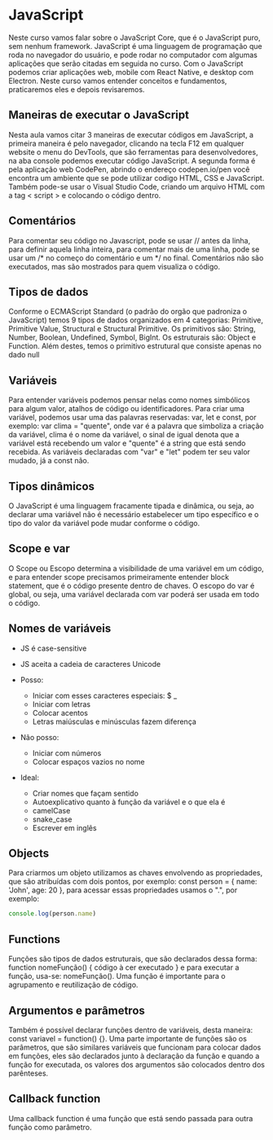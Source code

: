<!-- Notas retiradas do site https://rocketseat.com.br -->

# JavaScript

Neste curso vamos falar sobre o JavaScript Core, que é o JavaScript puro, sem nenhum framework. JavaScript é uma linguagem de programação que roda no navegador do usuário, e pode rodar no computador com algumas aplicações que serão citadas em seguida no curso. Com o JavaScript podemos criar aplicações web, mobile com React Native, e desktop com Electron. Neste curso vamos entender conceitos e fundamentos, praticaremos eles e depois revisaremos.

## Maneiras de executar o JavaScript


Nesta aula vamos citar 3 maneiras de executar códigos em JavaScript, a primeira maneira é pelo navegador, clicando na tecla F12 em qualquer website o menu do DevTools, que são ferramentas para desenvolvedores, na aba console podemos executar código JavaScript. A segunda forma é pela aplicação web CodePen, abrindo o endereço codepen.io/pen você encontra um ambiente que se pode utilizar codigo HTML, CSS e JavaScript. Também pode-se usar o Visual Studio Code, criando um arquivo HTML com a tag < script > e colocando o código dentro.

## Comentários

Para comentar seu código no Javascript, pode se usar // antes da linha, para definir aquela linha inteira, para comentar mais de uma linha, pode se usar um /* no começo do comentário e um */ no final. Comentários não são executados, mas são mostrados para quem visualiza o código.

## Tipos de dados

Conforme o ECMAScript Standard (o padrão do orgão que padroniza o JavaScript) temos 9 tipos de dados organizados em 4 categorias: Primitive, Primitive Value, Structural e Structural Primitive. Os primitivos são: String, Number, Boolean, Undefined, Symbol, BigInt. Os estruturais são: Object e Function. Além destes, temos o primitivo estrutural que consiste apenas no dado null

## Variáveis

Para entender variáveis podemos pensar nelas como nomes simbólicos para algum valor, atalhos de código ou identificadores. Para criar uma variável, podemos usar uma das palavras reservadas: var, let e const, por exemplo: var clima = "quente", onde var é a palavra que simboliza a criação da variável, clima é o nome da variável, o sinal de igual denota que a variável está recebendo um valor e "quente" é a string que está sendo recebida. As variáveis declaradas com "var" e "let" podem ter seu valor mudado, já a const não.

## Tipos dinâmicos

O JavaScript é uma linguagem fracamente tipada e dinâmica, ou seja, ao declarar uma variável não é necessário estabelecer um tipo específico e o tipo do valor da variável pode mudar conforme o código.

## Scope e var

O Scope ou Escopo determina a visibilidade de uma variável em um código, e para entender scope precisamos primeiramente entender block statement, que é o código presente dentro de chaves. O escopo do var é global, ou seja, uma variável declarada com var poderá ser usada em todo o código.

## Nomes de variáveis

- JS é case-sensitive
- JS aceita a cadeia de caracteres Unicode

- Posso:
    - Iniciar com esses caracteres especiais: $ _
    - Iniciar com letras
    - Colocar acentos
    - Letras maiúsculas e minúsculas fazem diferença

- Não posso:
    - Iniciar com números
    - Colocar espaços vazios no nome

- Ideal:
    - Criar nomes que façam sentido
    - Autoexplicativo quanto à função da variável e o que ela é
    - camelCase
    - snake_case
    - Escrever em inglês

## Objects

Para criarmos um objeto utilizamos as chaves envolvendo as propriedades, que são atribuídas com dois pontos, por exemplo: const person = { name: 'John', age: 20 }, para acessar essas propriedades usamos o ".", por exemplo: 

```javascript
console.log(person.name)
```

## Functions

Funções são tipos de dados estruturais, que são declarados dessa forma: function nomeFunção() { código à cer executado } e para executar a função, usa-se: nomeFunção(). Uma função é importante para o agrupamento e reutilização de código.

## Argumentos e parâmetros

Também é possível declarar funções dentro de variáveis, desta maneira: const variavel = function() {}. Uma parte importante de funções são os parâmetros, que são similares variáveis que funcionam para colocar dados em funções, eles são declarados junto à declaração da função e quando a função for executada, os valores dos argumentos são colocados dentro dos parênteses.

## Callback function

Uma callback function é uma função que está sendo passada para outra função como parâmetro.